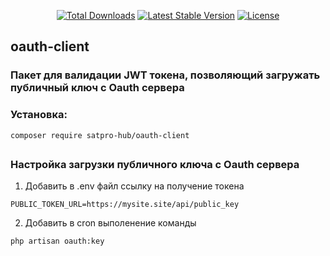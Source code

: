 <p align="center">
<a href="https://packagist.org/packages/satpro-hub/jwt-client"><img src="https://poser.pugx.org/satpro-hub/jwt-client/d/total.svg" alt="Total Downloads"></a>
<a href="https://packagist.org/packages/satpro-hub/jwt-client"><img src="https://poser.pugx.org/satpro-hub/jwt-client/v/stable.svg" alt="Latest Stable Version"></a>
<a href="https://packagist.org/packages/satpro-hub/jwt-client"><img src="https://poser.pugx.org/satpro-hub/jwt-client/license.svg" alt="License"></a>
</p>

## oauth-client

### Пакет для валидации JWT токена, позволяющий загружать публичный ключ с Oauth сервера

### Установка:

```
composer require satpro-hub/oauth-client
```

##

### Настройка загрузки публичного ключа c Oauth сервера

1. Добавить в .env файл ссылку на получение токена

```
PUBLIC_TOKEN_URL=https://mysite.site/api/public_key
```

2. Добавить в cron выполенение команды

```
php artisan oauth:key
```